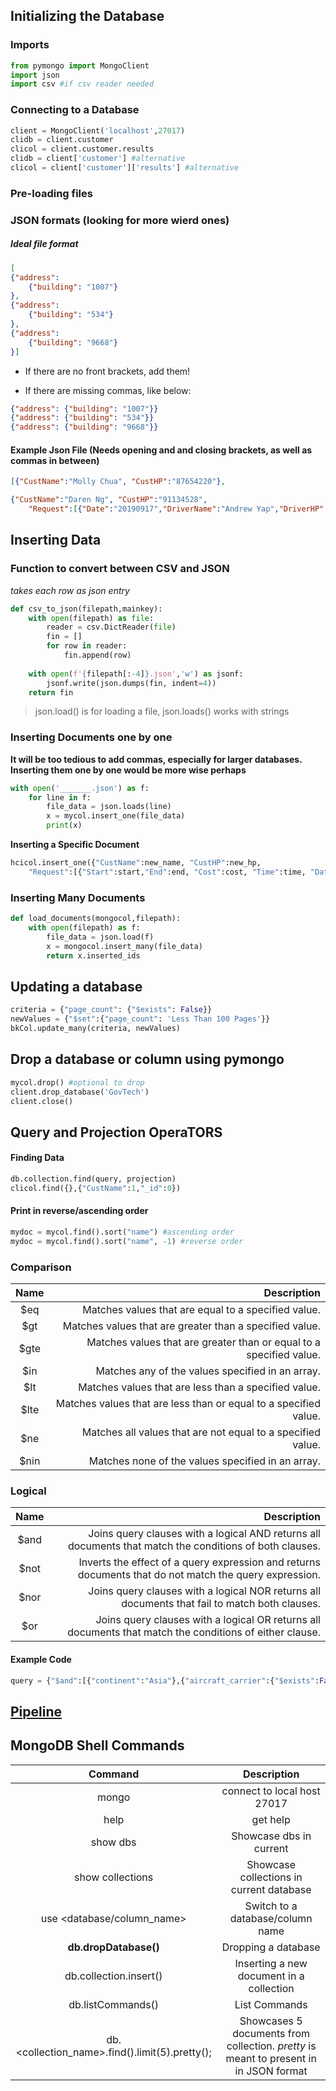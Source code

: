 ## Initializing the Database
### Imports
```python
from pymongo import MongoClient
import json
import csv #if csv reader needed
```

### Connecting to a Database
```python
client = MongoClient('localhost',27017)
clidb = client.customer
clicol = client.customer.results
clidb = client['customer'] #alternative
clicol = client['customer']['results'] #alternative
```
### Pre-loading files

### JSON formats (looking for more wierd ones)
##### Ideal file format 
```json
[
{"address": 
    {"building": "1007"}
},
{"address": 
    {"building": "534"}
},
{"address": 
    {"building": "9668"}
}]
```
- If there are no front brackets, add them!

- If there are missing commas, like below:
```json
{"address": {"building": "1007"}}
{"address": {"building": "534"}}
{"address": {"building": "9668"}}
```
#### Example Json File (Needs opening and and closing brackets, as well as commas in between)

```json
[{"CustName":"Molly Chua", "CustHP":"87654220"},

{"CustName":"Daren Ng", "CustHP":"91134528",
    "Request":[{"Date":"20190917","DriverName":"Andrew Yap","DriverHP":"85331729"}]}]
```

## Inserting Data

### Function to convert between CSV and JSON
_takes each row as json entry_
```python
def csv_to_json(filepath,mainkey):
    with open(filepath) as file:
        reader = csv.DictReader(file)
        fin = []
        for row in reader:
            fin.append(row)
    
    with open(f'{filepath[:-4]}.json','w') as jsonf:
        jsonf.write(json.dumps(fin, indent=4))
    return fin
```
> json.load() is for loading a file, json.loads() works with strings
### Inserting Documents one by one
__It will be too tedious to add commas, especially for larger databases. Inserting them one by one would be more wise perhaps__
```python
with open('_______.json') as f:
    for line in f:
        file_data = json.loads(line)
        x = mycol.insert_one(file_data)
        print(x)
```
__Inserting a Specific Document__
```python
hcicol.insert_one({"CustName":new_name, "CustHP":new_hp,
    "Request":[{"Start":start,"End":end, "Cost":cost, "Time":time, "Date":date,"DriverName":driver_n,"DriverHP":driver_hp}]})
```
### Inserting Many Documents
```python
def load_documents(mongocol,filepath):
    with open(filepath) as f:
        file_data = json.load(f)
        x = mongocol.insert_many(file_data)
        return x.inserted_ids
```
## Updating a database
```python
criteria = {"page_count": {"$exists": False}}
newValues = {"$set":{"page_count": 'Less Than 100 Pages'}}
bkCol.update_many(criteria, newValues)
```

## Drop a database or column using pymongo
```python
mycol.drop() #optional to drop
client.drop_database('GovTech')
client.close()
```

## Query and Projection OperaTORS

#### Finding Data
```python
db.collection.find(query, projection)
clicol.find({},{"CustName":1,"_id":0})
```

#### Print in reverse/ascending order
```python
mydoc = mycol.find().sort("name") #ascending order
mydoc = mycol.find().sort("name", -1) #reverse order
```

### Comparison
|Name|	Description                                                        |
|:-------------:| --------------------------------------------------------:|
|$eq |	Matches values that are equal to a specified value.                |
|$gt |	Matches values that are greater than a specified value.            |
|$gte|	Matches values that are greater than or equal to a specified value.|
|$in |	Matches any of the values specified in an array.                   |
|$lt |	Matches values that are less than a specified value.               |
|$lte|	Matches values that are less than or equal to a specified value.   |
|$ne |	Matches all values that are not equal to a specified value.        |
|$nin|	Matches none of the values specified in an array.                  |


### Logical
|Name	|Description 
|:-------------:| ------------------------------------:|
|$and	|Joins query clauses with a logical AND returns all documents that match the conditions of both clauses.|
|$not	|Inverts the effect of a query expression and returns documents that do not match the query expression.|
|$nor	|Joins query clauses with a logical NOR returns all documents that fail to match both clauses.  |
|$or|	Joins query clauses with a logical OR returns all documents that match the conditions of either clause. |

#### Example Code
```python
query = {"$and":[{"continent":"Asia"},{"aircraft_carrier":{"$exists":False}}]}
```

## [Pipeline](https://www.w3resource.com/mongodb/shell-methods/collection/db-collection-aggregate.php)


## MongoDB Shell Commands
|**Command**|**Description**|
|:-------------:|:------------------:|
|mongo|connect to local host 27017|
|help|get help|
|show dbs	|Showcase dbs in current|
|show collections	|Showcase collections in current database|
|use <database/column_name>	|Switch to a database/column name|
|__db.dropDatabase()__|Dropping a database|
|db.collection.insert(<document>)|Inserting a new document in a collection|
|db.listCommands()|List Commands|
|db.<collection_name>.find().limit(5).pretty(); |Showcases 5 documents from collection. _pretty_ is meant to present in in JSON format|
